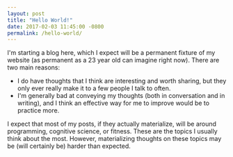 ```yaml
---
layout: post
title: "Hello World!"
date: 2017-02-03 11:45:00 -0800
permalink: /hello-world/
---
```


I'm starting a blog here, which I expect will be a permanent fixture of my website (as permanent as a 23 year old can imagine right now). There are two main reasons:

- I do have thoughts that I think are interesting and worth sharing, but they only ever really make it to a few people I talk to often.
- I'm generally bad at conveying my thoughts (both in conversation and in writing), and I think an effective way for me to improve would be to practice more.

I expect that most of my posts, if they actually materialize, will be around programming, cognitive science, or fitness. These are the topics I usually think about the most. However, materializing thoughts on these topics may be (will certainly be) harder than expected.
